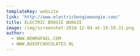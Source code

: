 ```yaml
---
templateKey: website
link: 'http://www.electricboogiewoogie.com/'
title: ELECTRIC BOOGIE WOOGIE
image: /img/screenshot-2018-12-04-at-19.59.31.png
author:
  - WWW.NEWRAFAEL.COM
  - WWW.BOXOFCHOCOLATES.NL
---
```


